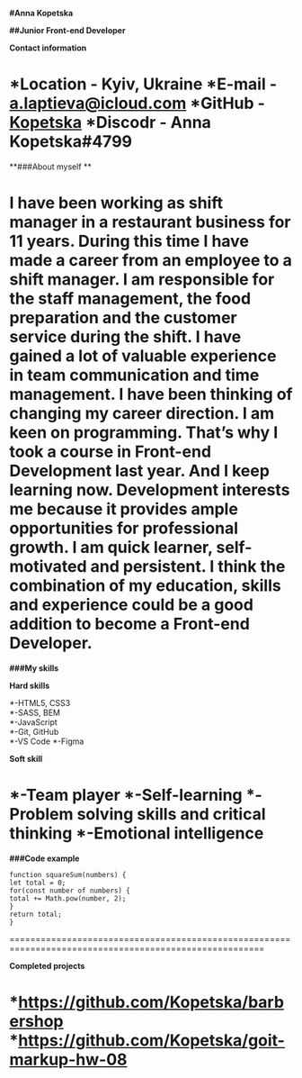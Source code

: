 **#Anna Kopetska**


**##Junior Front-end Developer**


**Contact information**


*Location - Kyiv, Ukraine
*E-mail - [a.laptieva@icloud.com]( a.laptieva@icloud.com)
*GitHub - [Kopetska]( https://github.com/Kopetska)
*Discodr - Anna Kopetska#4799
=======================================================================================================


**###About myself ** 


  I have been working as shift manager in a restaurant business for 11 years. During this time I have made a career from an employee to a shift manager. I am responsible for the staff management, the food preparation and the customer service during the shift. I have gained a lot of valuable experience in team communication and time management.
  I have been thinking of changing my career direction. I am keen on programming. That’s why I took a course in Front-end Development last year. And I keep learning now. Development interests me because it provides ample opportunities for professional growth.
I am quick learner, self-motivated and persistent.
I think the combination of my education, skills and experience could be a good addition to become a Front-end Developer.
=======================================================================================================



**###My skills**
   

**Hard skills**

                                                                             
*-HTML5, CSS3                                                  
*-SASS, BEM                                                      
*-JavaScript                                                        
*-Git, GitHub                                                      
*-VS Code
*-Figma


**Soft skill**

*-Team player
*-Self-learning
*-Problem solving skills and critical thinking
*-Emotional intelligence                                             
=======================================================================================================


**###Code example**

```
function squareSum(numbers) {
let total = 0;
for(const number of numbers) {
total += Math.pow(number, 2);
}
return total;
}
```
=======================================================================================================


**Completed projects**


*https://github.com/Kopetska/barbershop
*https://github.com/Kopetska/goit-markup-hw-08
=======================================================================================================


